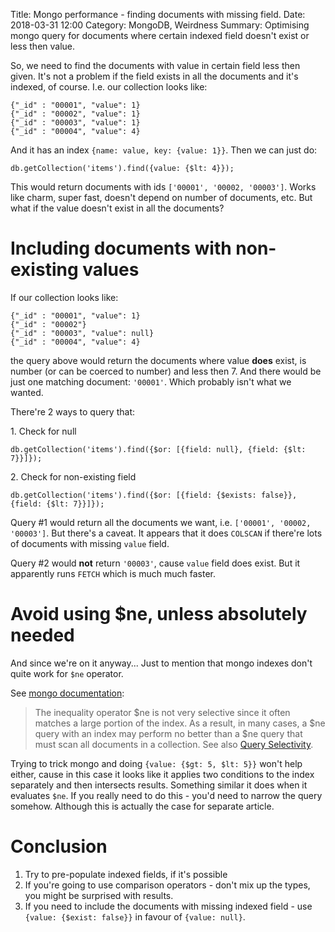 Title: Mongo performance - finding documents with missing field.
Date: 2018-03-31 12:00
Category: MongoDB, Weirdness
Summary: Optimising mongo query for documents where certain indexed field doesn't exist or less then value.

So, we need to find the documents with value in certain field less then given.
It's not a problem if the field exists in all the documents and it's indexed, of course.
I.e. our collection looks like:

```
{"_id" : "00001", "value": 1}
{"_id" : "00002", "value": 1}
{"_id" : "00003", "value": 1}
{"_id" : "00004", "value": 4}
```

And it has an index `{name: value, key: {value: 1}}`. Then we can just do:

```
db.getCollection('items').find({value: {$lt: 4}});
```

This would return documents with ids `['00001', '00002, '00003']`. Works like charm, super fast,
doesn't depend on number of documents, etc. But what if the value doesn't exist in all the documents?

# Including documents with non-existing values

If our collection looks like:

```
{"_id" : "00001", "value": 1}
{"_id" : "00002"}
{"_id" : "00003", "value": null}
{"_id" : "00004", "value": 4}
```

the query above would return the documents where value **does** exist, is number (or can be coerced to number) and less then 7.
And there would be just one matching document: `'00001'`. Which probably isn't what we wanted.

There're 2 ways to query that:

1\. Check for null

```
db.getCollection('items').find({$or: [{field: null}, {field: {$lt: 7}}]});
```

2\. Check for non-existing field

```
db.getCollection('items').find({$or: [{field: {$exists: false}}, {field: {$lt: 7}}]});
```

Query #1 would return all the documents we want, i.e. `['00001', '00002, '00003']`. But there's a caveat.
It appears that it does `COLSCAN` if there're lots of documents with missing `value` field.

Query #2 would **not** return `'00003'`, cause `value` field does exist.
But it apparently runs `FETCH` which is much much faster.

# Avoid using $ne, unless absolutely needed

And since we're on it anyway... Just to mention that mongo indexes don't quite work for `$ne` operator.

See [mongo documentation](https://docs.mongodb.com/manual/reference/operator/query/ne/#op._S_ne):

> The inequality operator $ne is not very selective since it often matches a large portion of the index. As a result, in many cases, a $ne query with an index may perform no better than a $ne query that must scan all documents in a collection. See also [Query Selectivity](https://docs.mongodb.com/manual/core/query-optimization/#read-operations-query-selectivity).

Trying to trick mongo and doing `{value: {$gt: 5, $lt: 5}}` won't help either, cause in this case it looks like it applies two conditions to the index separately and
then intersects results. Something similar it does when it evaluates `$ne`. If you really need to do this - you'd need to narrow the query somehow.
Although this is actually the case for separate article.

# Conclusion

1. Try to pre-populate indexed fields, if it's possible
2. If you're going to use comparison operators - don't mix up the types, you might be surprised with results.
3. If you need to include the documents with missing indexed field - use `{value: {$exist: false}}` in favour of `{value: null}`. 

